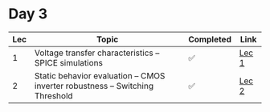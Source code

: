 # Day 3

| Lec | Topic | Completed | Link |
|-----|-------|-----------|------|
| 1 | Voltage transfer characteristics – SPICE simulations | ✅ | [Lec 1](https://github.com/SanskarJain1009/RISC_V_Chip/tree/main/week_4/day_3/SPICE_deck_creation_for_CMOS_inverter) |
| 2 | Static behavior evaluation – CMOS inverter robustness – Switching Threshold | ✅ | [Lec 2](https://github.com/SanskarJain1009/RISC_V_Chip/tree/main/week_4/day_3/Static_Behavior_Evaluation_CMOS_Inverter_Robustness_Switching_Threshold) |



